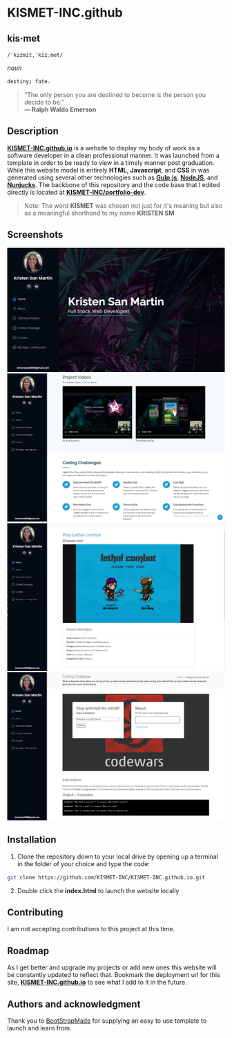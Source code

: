 # KISMET-INC.github
## **kis·met**  
    /ˈkizmit,ˈkizˌmet/  
*noun*  
```bash
destiny; fate.
```

>  “The only person you are destined to become is the person you decide to be.”  
**― Ralph Waldo Emerson**


## Description

**[KISMET-INC.github.io](https://kismet-inc.github.io/index.html)** is a website to display my body of work as a software developer in a clean professional manner. It was launched from a template in order to be ready to view in a timely manner post graduation. While this website model is entirely **HTML**, **Javascript**, and **CSS** in was generated using several other technologies such as **[Gulp.js](https://gulpjs.com/)**, **[NodeJS](https://nodejs.org/en/)**, and **[Nunjucks](https://mozilla.github.io/nunjucks/)**. The backbone of this repository and the code base that I edited directly is located at **[KISMET-INC/portfolio-dev](https://github.com/KISMET-INC/portfolio-dev)**.

> Note: The word **KISMET** was chosen not just for it's meaning but also as a meaningful shorthand to my name **KRISTEN SM**
## Screenshots

![alt text](assets/img/kismet_readme/kismet01.jpg)
![alt text](assets/img/kismet_readme/kismet04.JPG)
![alt text](assets/img/kismet_readme/kismet06.JPG)
![alt text](assets/img/kismet_readme/kismet05.jpg)

## Installation

1. Clone the repository down to your local drive by opening up a terminal in the folder of your choice and type the code: 
```bash
git clone https://github.com/KISMET-INC/KISMET-INC.github.io.git
```
2. Double click the **index.html** to launch the website locally

## Contributing
I am not accepting contributions to this project at this time.

## Roadmap
As I get better and upgrade my projects or add new ones this website will be constantly updated to reflect that. Bookmark the deployment url for this site, **[KISMET-INC.github.io](https://kismet-inc.github.io/index.html)** to see what I add to it in the future.

## Authors and acknowledgment
Thank you to [BootStrapMade](https://bootstrapmade.com/) for supplying an easy to use template to launch and learn from.

